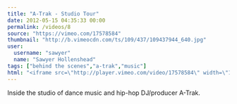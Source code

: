 ```yaml
---
title: "A-Trak - Studio Tour"
date: 2012-05-15 04:35:33 00:00
permalink: /videos/8
source: "https://vimeo.com/17578584"
thumbnail: "http://b.vimeocdn.com/ts/109/437/109437944_640.jpg"
user:
  username: "sawyer"
  name: "Sawyer Hollenshead"
tags: ["behind the scenes","a-trak","music"]
html: "<iframe src=\"http://player.vimeo.com/video/17578584\" width=\"1280\" height=\"720\" frameborder=\"0\" webkitAllowFullScreen mozallowfullscreen allowFullScreen></iframe>"
---
```


Inside the studio of dance music and hip-hop DJ/producer A-Trak.